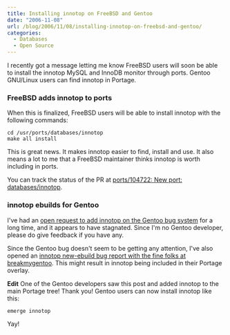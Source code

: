 ```yaml
---
title: Installing innotop on FreeBSD and Gentoo
date: "2006-11-08"
url: /blog/2006/11/08/installing-innotop-on-freebsd-and-gentoo/
categories:
  - Databases
  - Open Source
---
```

I recently got a message letting me know FreeBSD users will soon be able to install the innotop MySQL and InnoDB monitor through ports. Gentoo GNU/Linux users can find innotop in Portage.

### FreeBSD adds innotop to ports

When this is finalized, FreeBSD users will be able to install innotop with the following commands:

```
cd /usr/ports/databases/innotop
make all install
```

This is great news. It makes innotop easier to find, install and use. It also means a lot to me that a FreeBSD maintainer thinks innotop is worth including in ports.

You can track the status of the PR at [ports/104722: New port: databases/innotop](http://www.freebsd.org/cgi/query-pr.cgi?pr=ports/104722).

### innotop ebuilds for Gentoo

I've had an [open request to add innotop on the Gentoo bug system](http://bugs.gentoo.org/show_bug.cgi?id=147600) for a long time, and it appears to have stagnated. Since I'm no Gentoo developer, please do give feedback if you have any.

Since the Gentoo bug doesn't seem to be getting any attention, I've also opened an [innotop new-ebuild bug report with the fine folks at breakmygentoo](https://bugs.breakmygentoo.net/view.php?id=257). This might result in innotop being included in their Portage overlay.

**Edit** One of the Gentoo developers saw this post and added innotop to the main Portage tree! Thank you! Gentoo users can now install innotop like this:

```
emerge innotop
```

Yay!


